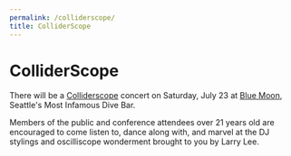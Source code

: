 ```yaml
---
permalink: /colliderscope/
title: ColliderScope
---
```

# ColliderScope

There will be a [Colliderscope](https://colliderscope.web.cern.ch/) concert on Saturday, July 23 at [Blue Moon](https://www.thebluemoonseattle.com/), Seattle's Most Infamous Dive Bar.

Members of the public and conference attendees over 21 years old are encouraged to come listen to, dance along with, and marvel at the DJ stylings and oscilliscope wonderment brought to you by Larry Lee.
